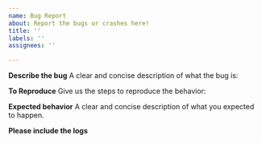 ```yaml
---
name: Bug Report
about: Report the bugs or crashes here!
title: ''
labels: ''
assignees: ''

---
```


**Describe the bug**
A clear and concise description of what the bug is:


**To Reproduce**
Give us the steps to reproduce the behavior:


**Expected behavior**
A clear and concise description of what you expected to happen.


**Please include the logs**
